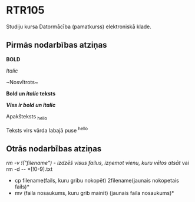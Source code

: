 # RTR105
Studiju kursa Datormācība (pamatkurss) elektroniskā klade.

## Pirmās nodarbības atziņas
**BOLD**

*Italic*

~Nosvītrots~

**Bold un _italic_ teksts**

***Viss ir bold un italic***

Apakšteksts <sub>hello</sub>

Teksts virs vārda labajā puse <sup>hello</sup>

## Otrās nodarbības atziņas
 *rm -v !("filename") - izdzēš visus failus, izņemot vienu, kuru vēlos atsāt* vai rm -d -- *[!0-9].txt
 * cp filename(fails, kuru gribu nokopēt) 2filename(jaunais nokopetais fails)*
 * mv (faila nosaukums, kuru grib mainīt) (jaunais faila nosaukums)*
 
